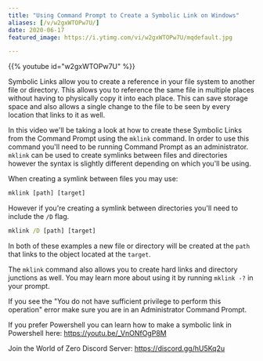 ```yaml
---
title: "Using Command Prompt to Create a Symbolic Link on Windows"
aliases: [/v/w2gxWTOPw7U/]
date: 2020-06-17
featured_image: https://i.ytimg.com/vi/w2gxWTOPw7U/mqdefault.jpg

---
```


{{% youtube id="w2gxWTOPw7U" %}}

Symbolic Links allow you to create a reference in your file system to another file or directory. This allows you to reference the same file in multiple places without having to physically copy it into each place. This can save storage space and also allows a single change to the file to be seen by every location that links to it as well.

In this video we'll be taking a look at how to create these Symbolic Links from the Command Prompt using the `mklink` command. In order to use this command you'll need to be running Command Prompt as an administrator. `mklink` can be used to create symlinks between files and directories however the syntax is slightly different depending on which you'll be using.

When creating a symlink between files you may use:

```cmd
mklink [path] [target]
```
However if you're creating a symlink between directories you'll need to include the `/D` flag.

```cmd
mklink /D [path] [target]
```

In both of these examples a new file or directory will be created at the `path` that links to the object located at the `target`.

The `mklink` command also allows you to create hard links and directory junctions as well. You may learn more about using it by running `mklink -?` in your prompt.

If you see the "You do not have sufficient privilege to perform this operation" error make sure you are in an Administrator Command Prompt.

If you prefer Powershell you can learn how to make a symbolic link in Powershell here: https://youtu.be/_VnONfOgP8M

Join the World of Zero Discord Server: https://discord.gg/hU5Kq2u